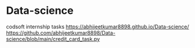 # Data-science
codsoft internship tasks
https://abhijeetkumar8898.github.io/Data-science/
https://github.com/abhijeetkumar8898/Data-science/blob/main/credit_card_task.py

